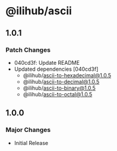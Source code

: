 # @ilihub/ascii

## 1.0.1

### Patch Changes

- 040cd3f: Update README
- Updated dependencies [040cd3f]
  - @ilihub/ascii-to-hexadecimal@1.0.5
  - @ilihub/ascii-to-decimal@1.0.5
  - @ilihub/ascii-to-binary@1.0.5
  - @ilihub/ascii-to-octal@1.0.5

## 1.0.0

### Major Changes

- Initial Release
